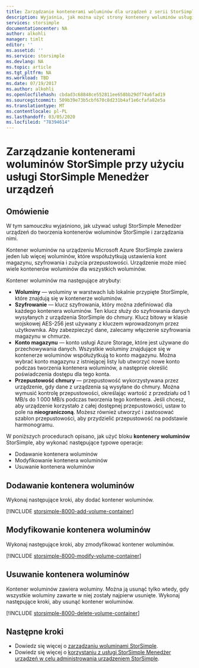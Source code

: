 ```yaml
---
title: Zarządzanie kontenerami woluminów dla urządzeń z serii StorSimple 8000
description: Wyjaśnia, jak można użyć strony kontenery woluminów usługi StorSimple Menedżer urządzeń do dodawania, modyfikowania lub usuwania kontenera woluminów.
services: storsimple
documentationcenter: NA
author: alkohli
manager: timlt
editor: ''
ms.assetid: ''
ms.service: storsimple
ms.devlang: NA
ms.topic: article
ms.tgt_pltfrm: NA
ms.workload: TBD
ms.date: 07/19/2017
ms.author: alkohli
ms.openlocfilehash: cbdad3c68848ce552811ee658bb29df74a6fad19
ms.sourcegitcommit: 509b39e73b5cbf670c8d231b4af1e6cfafa82e5a
ms.translationtype: MT
ms.contentlocale: pl-PL
ms.lasthandoff: 03/05/2020
ms.locfileid: "78394614"
---
```

# <a name="use-the-storsimple-device-manager-service-to-manage-storsimple-volume-containers"></a>Zarządzanie kontenerami woluminów StorSimple przy użyciu usługi StorSimple Menedżer urządzeń

## <a name="overview"></a>Omówienie
W tym samouczku wyjaśniono, jak używać usługi StorSimple Menedżer urządzeń do tworzenia kontenerów woluminów StorSimple i zarządzania nimi.

Kontener woluminów na urządzeniu Microsoft Azure StorSimple zawiera jeden lub więcej woluminów, które współużytkują ustawienia kont magazynu, szyfrowania i zużycia przepustowości. Urządzenie może mieć wiele kontenerów woluminów dla wszystkich woluminów. 

Kontener woluminów ma następujące atrybuty:

* **Woluminy** — woluminy w warstwach lub lokalnie przypięte StorSimple, które znajdują się w kontenerze woluminów. 
* **Szyfrowanie** — klucz szyfrowania, który można zdefiniować dla każdego kontenera woluminów. Ten klucz służy do szyfrowania danych wysyłanych z urządzenia StorSimple do chmury. Klucz bitowy w klasie wojskowej AES-256 jest używany z kluczem wprowadzonym przez użytkownika. Aby zabezpieczyć dane, zalecamy włączenie szyfrowania magazynu w chmurze.
* **Konto magazynu** — konto usługi Azure Storage, które jest używane do przechowywania danych. Wszystkie woluminy znajdujące się w kontenerze woluminów współużytkują to konto magazynu. Można wybrać konto magazynu z istniejącej listy lub utworzyć nowe konto podczas tworzenia kontenera woluminów, a następnie określić poświadczenia dostępu dla tego konta.
* **Przepustowość chmury** — przepustowość wykorzystywana przez urządzenie, gdy dane z urządzenia są wysyłane do chmury. Można wymusić kontrolę przepustowości, określając wartość z przedziału od 1 MB/s do 1 000 MB/s podczas tworzenia tego kontenera. Jeśli chcesz, aby urządzenie korzystało z całej dostępnej przepustowości, ustaw to pole na **nieograniczoną**. Możesz również utworzyć i zastosować szablon przepustowości, aby przydzielić przepustowość na podstawie harmonogramu.

W poniższych procedurach opisano, jak użyć bloku **kontenery woluminów** StorSimple, aby wykonać następujące typowe operacje:

* Dodawanie kontenera woluminów
* Modyfikowanie kontenera woluminów
* Usuwanie kontenera woluminów

## <a name="add-a-volume-container"></a>Dodawanie kontenera woluminów
Wykonaj następujące kroki, aby dodać kontener woluminów.

[!INCLUDE [storsimple-8000-add-volume-container](../../includes/storsimple-8000-create-volume-container.md)]

## <a name="modify-a-volume-container"></a>Modyfikowanie kontenera woluminów
Wykonaj następujące kroki, aby zmodyfikować kontener woluminów.

[!INCLUDE [storsimple-8000-modify-volume-container](../../includes/storsimple-8000-modify-volume-container.md)]

## <a name="delete-a-volume-container"></a>Usuwanie kontenera woluminów
Kontener woluminów zawiera woluminy. Można ją usunąć tylko wtedy, gdy wszystkie woluminy zawarte w niej zostały najpierw usunięte. Wykonaj następujące kroki, aby usunąć kontener woluminów.

[!INCLUDE [storsimple-8000-delete-volume-container](../../includes/storsimple-8000-delete-volume-container.md)]

## <a name="next-steps"></a>Następne kroki
* Dowiedz się więcej o [zarządzaniu woluminami StorSimple](storsimple-8000-manage-volumes-u2.md). 
* Dowiedz się więcej o [korzystaniu z usługi StorSimple Menedżer urządzeń w celu administrowania urządzeniem StorSimple](storsimple-8000-manager-service-administration.md).

